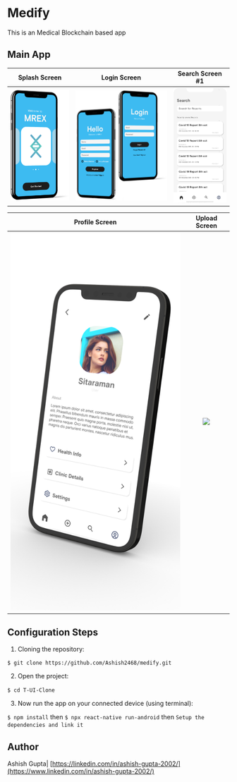 # Medify

This is an Medical Blockchain based app

## Main App

|                          Splash Screen                        |                          Login Screen                          |                         Search Screen #1                         |
| :-----------------------------------------------------------: | :-----------------------------------------------------------: | :-----------------------------------------------------------: |
![](/Snips/Splash.png)| ![](/Snips/Login.png)| ![](/Snips/Search.png)| 


|                          Profile Screen                      |                          Upload Screen                 
| :-----------------------------------------------------------: | :-----------------------------------------------------------: |
|  ![](/Snips/Profile.png)| ![](/Upload_File/Details3.png)| 


## Configuration Steps
1. Cloning the repository:

```
$ git clone https://github.com/Ashish2468/medify.git
```

2. Open the project:

`$ cd T-UI-Clone`

3. Now run the app on your connected device (using terminal):

`$ npm install` then
`$ npx react-native run-android` then
`Setup the dependencies and link it`


## Author

Ashish Gupta| [https://linkedin.com/in/ashish-gupta-2002/](https://www.linkedin.com/in/ashish-gupta-2002/)



